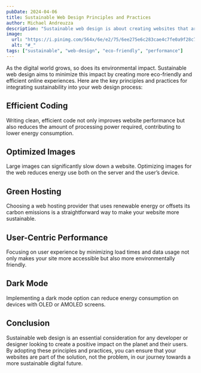 ```yaml
---
pubDate: 2024-04-06
title: Sustainable Web Design Principles and Practices
author: Michael Andreuzza
description: "Sustainable web design is about creating websites that are environmentally friendly and efficient in terms of energy consumption. "
image:
  url: "https://i.pinimg.com/564x/6e/e2/75/6ee275e6c283cae4c7fe0a9f28c7bf88.jpg"
  alt: "#_"
tags: ["sustainable", "web-design", "eco-friendly", "performance"]
---
```


As the digital world grows, so does its environmental impact. Sustainable web design aims to minimize this impact by creating more eco-friendly and efficient online experiences. Here are the key principles and practices for integrating sustainability into your web design process:

## Efficient Coding

Writing clean, efficient code not only improves website performance but also reduces the amount of processing power required, contributing to lower energy consumption.

## Optimized Images

Large images can significantly slow down a website. Optimizing images for the web reduces energy use both on the server and the user’s device.

## Green Hosting

Choosing a web hosting provider that uses renewable energy or offsets its carbon emissions is a straightforward way to make your website more sustainable.

## User-Centric Performance

Focusing on user experience by minimizing load times and data usage not only makes your site more accessible but also more environmentally friendly.

## Dark Mode

Implementing a dark mode option can reduce energy consumption on devices with OLED or AMOLED screens.

## Conclusion

Sustainable web design is an essential consideration for any developer or designer looking to create a positive impact on the planet and their users. By adopting these principles and practices, you can ensure that your websites are part of the solution, not the problem, in our journey towards a more sustainable digital future.
